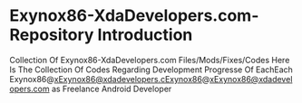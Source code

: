 #  Exynox86-XdaDevelopers.com-Repository Introduction
Collection Of Exynox86-XdaDevelopers.com Files/Mods/Fixes/Codes
Here Is The Collection Of Codes Regarding Development Progresse Of EachEach Exynox86@xExynox86@xdadevelopers.cExynox86@xExynox86@xdadevelopers.com as Freelance Android Developer
